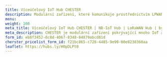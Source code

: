 ```yaml
---
title: Víceúčelový IoT Hub CHESTER
description: Modulární zařízení, které komunikuje prostřednictvím LPWAN technologií a vyniká velmi nízkou spotřebou. Spolehlivě pracuje z baterie po dobu až&nbsp;10&nbsp;let.
menu:
weight: 100
meta_title: Víceúčelový IoT Hub CHESTER | NB-IoT Hub | LoRaWAN Hub | by HARDWARIO
meta_description: CHESTER je modulární zařízení pokrývající mnoho IoT aplikací, komunikuje prostřednictvím LPWAN technologií jako je NB-IoT nebo LoRaWAN, a&nbsp;to i&nbsp;z&nbsp;míst, kde není dostupné běžné připojení k&nbsp;internetu. Vyniká velmi nízkou spotřebou, díky které spolehlivě pracuje z baterie po&nbsp;dobu až&nbsp;10&nbsp;let.
form_id: eb8f3452-6c8d-4067-8348-84879abcd81d
cherster_pricelist_form_id: f21bc865-c728-4485-9e90-00e8230360aa
leaflet: https://hubs.ly/H0pDLPt0
---
```


